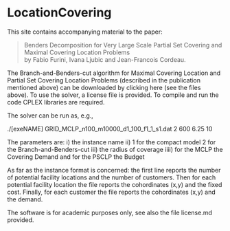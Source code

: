 # LocationCovering
This site contains accompanying material to the paper:

> Benders Decomposition for Very Large Scale Partial Set Covering and Maximal Covering Location Problems  
by Fabio Furini, Ivana Ljubic and Jean-Francois Cordeau.


The Branch-and-Benders-cut algorithm for Maximal Covering Location and  Partial Set Covering Location Problems (described in the publication mentioned above) can be downloaded by clicking here (see the files above). To use the solver, a license file is provided. To compile and run the code  CPLEX libraries are required.

The solver can be run as, e.g.,

./[exeNAME] GRID_MCLP_n100_m10000_d1_100_f1_1_s1.dat 2 600  6.25 10

The parameters are: i) the instance name ii) 1 for the compact model 2 for the Branch-and-Benders-cut iii) the radius of coverage iiii) for the MCLP the Covering Demand and for the PSCLP the Budget

As far as the instance format is concerned: the first line reports the number of potential facility locations and the number of customers. Then for each potential facility location the file reports the cohordinates (x,y) and the  fixed cost. Finally, for each customer the file reports the cohordinates (x,y) and the demand.    

The software is for academic purposes only, see also the file license.md  provided.

